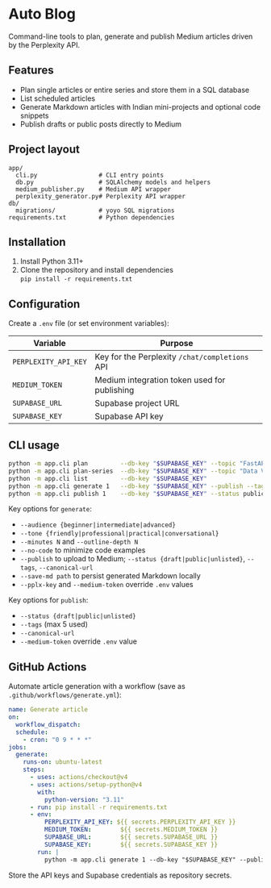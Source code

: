 # Auto Blog

Command-line tools to plan, generate and publish Medium articles driven by the Perplexity API.

## Features
- Plan single articles or entire series and store them in a SQL database
- List scheduled articles
- Generate Markdown articles with Indian mini-projects and optional code snippets
- Publish drafts or public posts directly to Medium

## Project layout
```
app/
  cli.py                 # CLI entry points
  db.py                  # SQLAlchemy models and helpers
  medium_publisher.py    # Medium API wrapper
  perplexity_generator.py# Perplexity API wrapper
db/
  migrations/            # yoyo SQL migrations
requirements.txt         # Python dependencies
```

## Installation
1. Install Python 3.11+
2. Clone the repository and install dependencies  
   `pip install -r requirements.txt`

## Configuration
Create a `.env` file (or set environment variables):

| Variable             | Purpose                                             |
|----------------------|-----------------------------------------------------|
| `PERPLEXITY_API_KEY` | Key for the Perplexity `/chat/completions` API      |
| `MEDIUM_TOKEN`       | Medium integration token used for publishing        |
| `SUPABASE_URL`       | Supabase project URL                                |
| `SUPABASE_KEY`       | Supabase API key                                    |
## CLI usage
```bash
python -m app.cli plan         --db-key "$SUPABASE_KEY" --topic "FastAPI with UPI"
python -m app.cli plan-series  --db-key "$SUPABASE_KEY" --topic "Data Viz in Python" --posts 3
python -m app.cli list         --db-key "$SUPABASE_KEY"
python -m app.cli generate 1   --db-key "$SUPABASE_KEY" --publish --tags python medium
python -m app.cli publish 1    --db-key "$SUPABASE_KEY" --status public --tags python medium
```

Key options for `generate`:

- `--audience {beginner|intermediate|advanced}`
- `--tone {friendly|professional|practical|conversational}`
- `--minutes N` and `--outline-depth N`
- `--no-code` to minimize code examples
- `--publish` to upload to Medium; `--status {draft|public|unlisted}`, `--tags`, `--canonical-url`
- `--save-md path` to persist generated Markdown locally
- `--pplx-key` and `--medium-token` override `.env` values

Key options for `publish`:

- `--status {draft|public|unlisted}`
- `--tags` (max 5 used)
- `--canonical-url`
- `--medium-token` override `.env` value

## GitHub Actions
Automate article generation with a workflow (save as `.github/workflows/generate.yml`):

```yaml
name: Generate article
on:
  workflow_dispatch:
  schedule:
    - cron: "0 9 * * *"
jobs:
  generate:
    runs-on: ubuntu-latest
    steps:
      - uses: actions/checkout@v4
      - uses: actions/setup-python@v4
        with:
          python-version: "3.11"
      - run: pip install -r requirements.txt
      - env:
          PERPLEXITY_API_KEY: ${{ secrets.PERPLEXITY_API_KEY }}
          MEDIUM_TOKEN:        ${{ secrets.MEDIUM_TOKEN }}
          SUPABASE_URL:        ${{ secrets.SUPABASE_URL }}
          SUPABASE_KEY:        ${{ secrets.SUPABASE_KEY }}
        run: |
          python -m app.cli generate 1 --db-key "$SUPABASE_KEY" --publish
```

Store the API keys and Supabase credentials as repository secrets.
